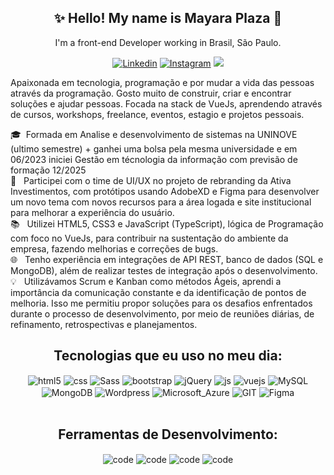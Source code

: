 <div align="center">     
<h2>✨ Hello! My name is Mayara Plaza 🌸     </br></h2>       
   
I'm a front-end Developer working in Brasil, São Paulo.</br>    
  
[![Linkedin](https://img.shields.io/badge/LinkedIn-0077B5?style=for-the-badge&logo=linkedin&logoColor=white)](https://www.linkedin.com/in/mayaraplaza/)
[![Instagram](https://img.shields.io/badge/Instagram-E4405F?style=for-the-badge&logo=instagram&logoColor=white)](https://instagram.com/macristinee)
<a href="https://api.whatsapp.com/send?phone=5511942664142"> <img src="https://img.shields.io/badge/WhatsApp-25D366?style=for-the-badge&logo=whatsapp&logoColor=white" /></a>

 </div> 

Apaixonada em tecnologia, programação e por mudar a vida das pessoas através da programação. Gosto muito de construir, criar e encontrar soluções e ajudar pessoas. Focada na stack de VueJs, aprendendo através de cursos, workshops, freelance, eventos, estagio e projetos pessoais. 
  

🎓&nbsp; Formada em Analise e desenvolvimento de sistemas na UNINOVE (ultimo semestre) + ganhei uma bolsa pela mesma universidade e em 06/2023 iniciei Gestão em técnologia da informação com previsão de formação 12/2025 <br/>
:speech_balloon: &nbsp; Participei com o time de UI/UX no projeto de rebranding da Ativa Investimentos, com protótipos usando AdobeXD e Figma para desenvolver um novo tema com novos recursos para a área logada e site institucional para melhorar a experiência do usuário.<br/>
:books: &nbsp; Utilizei HTML5, CSS3 e JavaScript (TypeScript), lógica de Programação com foco no VueJs, para contribuir na sustentação do ambiente da empresa, fazendo melhorias e correções de bugs.<br/>
:globe_with_meridians: &nbsp; Tenho experiência em integrações de API REST, banco de dados (SQL e MongoDB), além de realizar testes de integração após o desenvolvimento.<br/>
:bulb: &nbsp; Utilizávamos Scrum e Kanban como métodos Ágeis, aprendi a importância da comunicação constante e da identificação de pontos de melhoria. Isso me permitiu propor soluções para os desafios enfrentados durante o processo de desenvolvimento, por meio de reuniões diárias, de refinamento, retrospectivas e planejamentos.
<div align="center">


  
  ## Tecnologias que eu uso no meu dia:  

<div style="display: inline_block">
  <img align="center" alt="html5" src="https://img.shields.io/badge/HTML5-E34F26?style=for-the-badge&logo=html5&logoColor=white" />
  <img align="center" alt="css" src="https://img.shields.io/badge/CSS3-1572B6?style=for-the-badge&logo=css3&logoColor=white" />
  <img align="center" alt="Sass" src="https://img.shields.io/badge/Sass-CC6699?style=for-the-badge&logo=sass&logoColor=white" />
  <img align="center" alt="bootstrap" src="https://img.shields.io/badge/Bootstrap-563D7C?style=for-the-badge&logo=bootstrap&logoColor=white" />
  <img align="center" alt="jQuery" src="https://img.shields.io/badge/jQuery-0769AD?style=for-the-badge&logo=jquery&logoColor=white" />
  <img align="center" alt="js" src="https://img.shields.io/badge/JavaScript-F7DF1E?style=for-the-badge&logo=javascript&logoColor=black" />
  <img align="center" alt="vuejs" src="https://img.shields.io/badge/Vue.js-35495E?style=for-the-badge&logo=vue.js&logoColor=4FC08D" />
  <img align="center" alt="MySQL" src="https://img.shields.io/badge/MySQL-005C84?style=for-the-badge&logo=mysql&logoColor=white" /><br/>
  <img align="center" alt="MongoDB" src="https://img.shields.io/badge/MongoDB-4EA94B?style=for-the-badge&logo=mongodb&logoColor=white" />
  <img align="center" alt="Wordpress" src="https://img.shields.io/badge/Wordpress-21759B?style=for-the-badge&logo=wordpress&logoColor=white" />
  <img align="center" alt="Microsoft_Azure" src="https://img.shields.io/badge/Microsoft_Azure-0089D6?style=for-the-badge&logo=microsoft-azure&logoColor=white" />
  <img align="center" alt="GIT" src="https://img.shields.io/badge/GIT-E44C30?style=for-the-badge&logo=git&logoColor=white" />
  <img align="center" alt="Figma" src="https://img.shields.io/badge/Figma-F24E1E?style=for-the-badge&logo=figma&logoColor=white" />  
</div><br/>
 
## Ferramentas de Desenvolvimento:

<div style="display: inline_block">
  <img align="center" alt="code" src="https://img.shields.io/badge/Visual_Studio-5C2D91?style=for-the-badge&logo=visual%20studio&logoColor=white" />
  <img align="center" alt="code" src="https://img.shields.io/badge/Visual_Studio_Code-0078D4?style=for-the-badge&logo=visual%20studio%20code&logoColor=white" />
  <img align="center" alt="code" src="https://img.shields.io/badge/Codepen-000000?style=for-the-badge&logo=codepen&logoColor=white" />
  <img align="center" alt="code" src="https://img.shields.io/badge/PyCharm-000000.svg?&style=for-the-badge&logo=PyCharm&logoColor=white" />
</div><br/>

</div>



